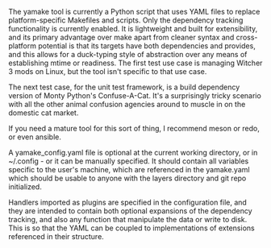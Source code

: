 The yamake tool is currently a Python script that uses YAML files to replace platform-specific Makefiles and scripts.  Only the dependency tracking functionality is currently enabled.  It is lightweight and built for extensibility, and its primary advantage over make apart from cleaner syntax and cross-platform potential is that its targets have both dependencies and provides, and this allows for a duck-typing style of abstraction over any means of establishing mtime or readiness.  The first test use case is managing Witcher 3 mods on Linux, but the tool isn't specific to that use case.

The next test case, for the unit test framework, is a build dependency version of Monty Python's Confuse-A-Cat.  It's a surprisingly tricky scenario with all the other animal confusion agencies around to muscle in on the domestic cat market.

If you need a mature tool for this sort of thing, I recommend meson or redo, or even ansible.

A yamake_config.yaml file is optional at the current working directory, or in ~/.config - or it can be manually specified.  It should contain all variables specific to the user's machine, which are referenced in the yamake.yaml which should be usable to anyone with the layers directory and git repo initialized.

Handlers imported as plugins are specified in the configuration file, and they are intended to contain both optional expansions of the dependency tracking, and also any function that manipulate the data or write to disk.  This is so that the YAML can be coupled to implementations of extensions referenced in their structure.
